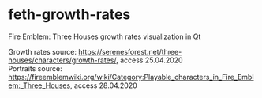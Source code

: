 # feth-growth-rates
Fire Emblem: Three Houses growth rates visualization in Qt

Growth rates source: https://serenesforest.net/three-houses/characters/growth-rates/, access 25.04.2020  
Portraits source: https://fireemblemwiki.org/wiki/Category:Playable_characters_in_Fire_Emblem:_Three_Houses, access 28.04.2020
